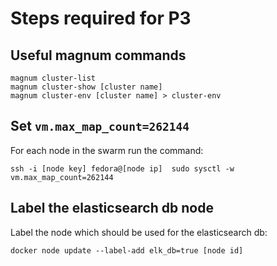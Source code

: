 # Steps required for P3

## Useful magnum commands

```shell
magnum cluster-list
magnum cluster-show [cluster name]
magnum cluster-env [cluster name] > cluster-env
```

## Set `vm.max_map_count=262144`

For each node in the swarm run the command:

```shell
ssh -i [node key] fedora@[node ip]  sudo sysctl -w vm.max_map_count=262144
```

## Label the elasticsearch db node

Label the node which should be used for the elasticsearch db:

```shell
docker node update --label-add elk_db=true [node id]
```
